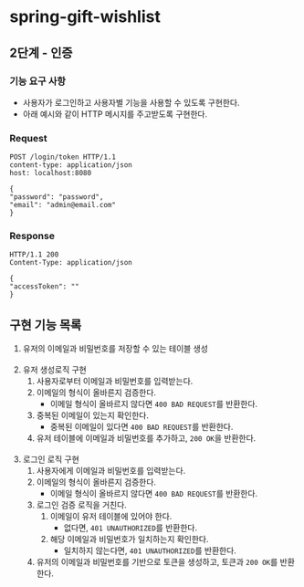 # spring-gift-wishlist

## 2단계 - 인증

### 기능 요구 사항

- 사용자가 로그인하고 사용자별 기능을 사용할 수 있도록 구현한다.
- 아래 예시와 같이 HTTP 메시지를 주고받도록 구현한다.

### Request

```
POST /login/token HTTP/1.1
content-type: application/json
host: localhost:8080

{
"password": "password",
"email": "admin@email.com"
}
```

### Response

```
HTTP/1.1 200
Content-Type: application/json

{
"accessToken": ""
}
```

## 구현 기능 목록

1. 유저의 이메일과 비밀번호를 저장할 수 있는 테이블 생성
   <br><br>
2. 유저 생성로직 구현
    1. 사용자로부터 이메일과 비밀번호를 입력받는다.
    2. 이메일의 형식이 올바른지 검증한다.
        - 이메일 형식이 올바르지 않다면 `400 BAD REQUEST`를 반환한다.
    3. 중복된 이메일이 있는지 확인한다.
        - 중복된 이메일이 있다면 `400 BAD REQUEST`를 반환한다.
    4. 유저 테이블에 이메일과 비밀번호를 추가하고, `200 OK`을 반환한다.
       <br><br>
3. 로그인 로직 구현
    1. 사용자에게 이메일과 비밀번호를 입력받는다.
    2. 이메일의 형식이 올바른지 검증한다.
        - 이메일 형식이 올바르지 않다면 `400 BAD REQUEST`를 반환한다.
    3. 로그인 검증 로직을 거친다.
        1. 이메일이 유저 테이블에 있어야 한다.
            - 없다면, `401 UNAUTHORIZED`를 반환한다.
        2. 해당 이메일과 비밀번호가 일치하는지 확인한다.
            - 일치하지 않는다면, `401 UNAUTHORIZED`를 반환한다.
    4. 유저의 이메일과 비밀번호를 기반으로 토큰을 생성하고, 토큰과 `200 OK`를 반환한다. 